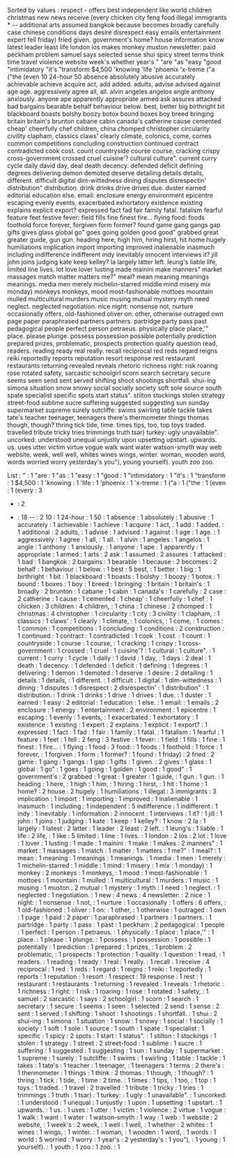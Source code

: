 Sorted by values :
respect - offers best independent like world children christmas new news receive (every chicken city feng food illegal immigrants * -- additional arts assumed bangkok because becomes broadly carefully case chinese conditions days desire disrespect easy emails entertainment expert fell friday) fried given. government's home? house information know latest leader least life london los makes monkey muston newsletter: paid peckham problem samuel says selected sense shui spicy street terms think time travel violence website week's whether year's " "are "as "easy "good "intimidatory "it's "transform $4,500 'knowing 'life 'phoenix 'x-treme ("a ("the (even 10 24-hour 50 absence absolutely abusive accurately achievable achieve acquire act, add added. adults, advise advised against age age. aggressively agree all, all. alvin angeles angelos angle anthony anxiously. anyone ape apparently appropriate armed ask assures attacked bad bargains bearable behalf behaviour below. best, better big birthright bit blackboard boasts bolshy boozy botox bound boxes boy breed bringing britain britain's brunton cabane cabin canada's catherine cause cemented cheap' cheerfully chef children, china chomped christopher circularity civility clapham, classics claws' clearly climate, colonics, come, comes common competitions concluding construction continued contract contradicted cook cost. count countryside course course, cracking crispy cross-government crossed cruel cuisine'? cultural culture". current curry cycle daily david day, deal death decency. defended deficit defining degrees delivering demon demoted deserve detailing details details, different. difficult digital dim-wittedness dining disputes disrespectin' distribution" distribution. drink drinks drive drives due. duster earned editorial education else. email: enclosure energy environment epicentre escaping evenly events, exacerbated exhortatory existence existing explains explicit export? expressed fact fad fair family fatal. fatalism fearful feature feet festive fever: field fills fine finest fire... flying food: foods foothold force forever, forgiven form former? found game gang gangs gap gifts gives glass global go" goes going golden good good" grabbed great greater guide, gun gun. heading here, high him, hiring hirst, hit home hugely humiliations implication import importing improved inalienable inasmuch including indifference indifferent indy inevitably innocent interviews it? jill john joins judging kate keep kelley? la largely latter left. leung's liable life, limited line lives. lot love lover lusting made mainini make manners" market massages match matter matters me?" meal? mean meaning meanings meanings. media men merely michelin-starred middle mind misery mix monday) monkeys monkeys, mood most-fashionable mottoes mountain mulled multicultural murders music musing mutual mystery myth need neglect. neglected negotiation. nice night: nonsense not, nurture occasionally offers, old-fashioned oliver on: other, otherwise outraged own page paper paraphrased partners partners. partridge party pass past pedagogical people perfect person petraeus. physically place place,'" place. please plunge. possess possession possible potentially prediction prepared prizes, problematic, prospects protection quality question read, readers. reading ready real really. recall reciprocal red reds regard reigns reiki reportedly reports reputation resort response rest restaurant restaurants returning revealed reveals rhetoric richness right: risk roaring rose rotated safety, sarcastic schoolgirl scorn search secretary secure seems seen send sent served shifting shoot shootings shortfall. shui-ing simona situation snow snowy social socially society soft sole source south spate specialist specific spots start status". stilton stockings stolen strategy street-food sublime sucre suffering suggested suggesting sun sunday supermarket supreme surely sutcliffe: swims swirling table tackle takes tate's teacher teenager, teenagers there's thermometer things thomas though, though? thring tick tide, time. times tips, too, top toys traded. travelled tribute tricky tries trimmings truth tsar) turkey: ugly unavailable". uncorked: understood unequal unjustly upon upsetting upstart. upwards. us. uses utter victim virtue vogue walk want water watson-smyth way web website, week, well well, whites wines wings, winter. woman, wooden word, words worried worry yesterday's you"), young yourself). youth zoo zoo. 

List :
" : 1
"are : 1
"as : 1
"easy : 1
"good : 1
"intimidatory : 1
"it's : 1
"transform : 1
$4,500 : 1
'knowing : 1
'life : 1
'phoenix : 1
'x-treme : 1
("a : 1
("the : 1
(even : 1
(every : 3
* : 2
- : 18
-- : 2
10 : 1
24-hour : 1
50 : 1
absence : 1
absolutely : 1
abusive : 1
accurately : 1
achievable : 1
achieve : 1
acquire : 1
act, : 1
add : 1
added. : 1
additional : 2
adults, : 1
advise : 1
advised : 1
against : 1
age : 1
age. : 1
aggressively : 1
agree : 1
all, : 1
all. : 1
alvin : 1
angeles : 1
angelos : 1
angle : 1
anthony : 1
anxiously. : 1
anyone : 1
ape : 1
apparently : 1
appropriate : 1
armed : 1
arts : 2
ask : 1
assumed : 2
assures : 1
attacked : 1
bad : 1
bangkok : 2
bargains : 1
bearable : 1
because : 2
becomes : 2
behalf : 1
behaviour : 1
below. : 1
best : 5
best, : 1
better : 1
big : 1
birthright : 1
bit : 1
blackboard : 1
boasts : 1
bolshy : 1
boozy : 1
botox : 1
bound : 1
boxes : 1
boy : 1
breed : 1
bringing : 1
britain : 1
britain's : 1
broadly : 2
brunton : 1
cabane : 1
cabin : 1
canada's : 1
carefully : 2
case : 2
catherine : 1
cause : 1
cemented : 1
cheap' : 1
cheerfully : 1
chef : 1
chicken : 3
children : 4
children, : 1
china : 1
chinese : 2
chomped : 1
christmas : 4
christopher : 1
circularity : 1
city : 3
civility : 1
clapham, : 1
classics : 1
claws' : 1
clearly : 1
climate, : 1
colonics, : 1
come, : 1
comes : 1
common : 1
competitions : 1
concluding : 1
conditions : 2
construction : 1
continued : 1
contract : 1
contradicted : 1
cook : 1
cost. : 1
count : 1
countryside : 1
course : 1
course, : 1
cracking : 1
crispy : 1
cross-government : 1
crossed : 1
cruel : 1
cuisine'? : 1
cultural : 1
culture". : 1
current : 1
curry : 1
cycle : 1
daily : 1
david : 1
day, : 1
days : 2
deal : 1
death : 1
decency. : 1
defended : 1
deficit : 1
defining : 1
degrees : 1
delivering : 1
demon : 1
demoted : 1
deserve : 1
desire : 2
detailing : 1
details : 1
details, : 1
different. : 1
difficult : 1
digital : 1
dim-wittedness : 1
dining : 1
disputes : 1
disrespect : 2
disrespectin' : 1
distribution" : 1
distribution. : 1
drink : 1
drinks : 1
drive : 1
drives : 1
due. : 1
duster : 1
earned : 1
easy : 2
editorial : 1
education : 1
else. : 1
email: : 1
emails : 2
enclosure : 1
energy : 1
entertainment : 2
environment : 1
epicentre : 1
escaping : 1
evenly : 1
events, : 1
exacerbated : 1
exhortatory : 1
existence : 1
existing : 1
expert : 2
explains : 1
explicit : 1
export? : 1
expressed : 1
fact : 1
fad : 1
fair : 1
family : 1
fatal. : 1
fatalism : 1
fearful : 1
feature : 1
feet : 1
fell : 2
feng : 3
festive : 1
fever: : 1
field : 1
fills : 1
fine : 1
finest : 1
fire... : 1
flying : 1
food : 3
food: : 1
foods : 1
foothold : 1
force : 1
forever, : 1
forgiven : 1
form : 1
former? : 1
found : 1
friday) : 2
fried : 2
game : 1
gang : 1
gangs : 1
gap : 1
gifts : 1
given. : 2
gives : 1
glass : 1
global : 1
go" : 1
goes : 1
going : 1
golden : 1
good : 1
good" : 1
government's : 2
grabbed : 1
great : 1
greater : 1
guide, : 1
gun : 1
gun. : 1
heading : 1
here, : 1
high : 1
him, : 1
hiring : 1
hirst, : 1
hit : 1
home : 1
home? : 2
house : 2
hugely : 1
humiliations : 1
illegal : 3
immigrants : 3
implication : 1
import : 1
importing : 1
improved : 1
inalienable : 1
inasmuch : 1
including : 1
independent : 5
indifference : 1
indifferent : 1
indy : 1
inevitably : 1
information : 2
innocent : 1
interviews : 1
it? : 1
jill : 1
john : 1
joins : 1
judging : 1
kate : 1
keep : 1
kelley? : 1
know : 2
la : 1
largely : 1
latest : 2
latter : 1
leader : 2
least : 2
left. : 1
leung's : 1
liable : 1
life : 2
life, : 1
like : 5
limited : 1
line : 1
lives. : 1
london : 2
los : 2
lot : 1
love : 1
lover : 1
lusting : 1
made : 1
mainini : 1
make : 1
makes : 2
manners" : 1
market : 1
massages : 1
match : 1
matter : 1
matters : 1
me?" : 1
meal? : 1
mean : 1
meaning : 1
meanings : 1
meanings. : 1
media : 1
men : 1
merely : 1
michelin-starred : 1
middle : 1
mind : 1
misery : 1
mix : 1
monday) : 1
monkey : 2
monkeys : 1
monkeys, : 1
mood : 1
most-fashionable : 1
mottoes : 1
mountain : 1
mulled : 1
multicultural : 1
murders : 1
music : 1
musing : 1
muston : 2
mutual : 1
mystery : 1
myth : 1
need : 1
neglect. : 1
neglected : 1
negotiation. : 1
new : 4
news : 4
newsletter: : 2
nice : 1
night: : 1
nonsense : 1
not, : 1
nurture : 1
occasionally : 1
offers : 6
offers, : 1
old-fashioned : 1
oliver : 1
on: : 1
other, : 1
otherwise : 1
outraged : 1
own : 1
page : 1
paid : 2
paper : 1
paraphrased : 1
partners : 1
partners. : 1
partridge : 1
party : 1
pass : 1
past : 1
peckham : 2
pedagogical : 1
people : 1
perfect : 1
person : 1
petraeus. : 1
physically : 1
place : 1
place,'" : 1
place. : 1
please : 1
plunge. : 1
possess : 1
possession : 1
possible : 1
potentially : 1
prediction : 1
prepared : 1
prizes, : 1
problem : 2
problematic, : 1
prospects : 1
protection : 1
quality : 1
question : 1
read, : 1
readers. : 1
reading : 1
ready : 1
real : 1
really. : 1
recall : 1
receive : 4
reciprocal : 1
red : 1
reds : 1
regard : 1
reigns : 1
reiki : 1
reportedly : 1
reports : 1
reputation : 1
resort : 1
respect : 19
response : 1
rest : 1
restaurant : 1
restaurants : 1
returning : 1
revealed : 1
reveals : 1
rhetoric : 1
richness : 1
right: : 1
risk : 1
roaring : 1
rose : 1
rotated : 1
safety, : 1
samuel : 2
sarcastic : 1
says : 2
schoolgirl : 1
scorn : 1
search : 1
secretary : 1
secure : 1
seems : 1
seen : 1
selected : 2
send : 1
sense : 2
sent : 1
served : 1
shifting : 1
shoot : 1
shootings : 1
shortfall. : 1
shui : 2
shui-ing : 1
simona : 1
situation : 1
snow : 1
snowy : 1
social : 1
socially : 1
society : 1
soft : 1
sole : 1
source : 1
south : 1
spate : 1
specialist : 1
specific : 1
spicy : 2
spots : 1
start : 1
status". : 1
stilton : 1
stockings : 1
stolen : 1
strategy : 1
street : 2
street-food : 1
sublime : 1
sucre : 1
suffering : 1
suggested : 1
suggesting : 1
sun : 1
sunday : 1
supermarket : 1
supreme : 1
surely : 1
sutcliffe: : 1
swims : 1
swirling : 1
table : 1
tackle : 1
takes : 1
tate's : 1
teacher : 1
teenager, : 1
teenagers : 1
terms : 2
there's : 1
thermometer : 1
things : 1
think : 2
thomas : 1
though, : 1
though? : 1
thring : 1
tick : 1
tide, : 1
time : 2
time. : 1
times : 1
tips, : 1
too, : 1
top : 1
toys : 1
traded. : 1
travel : 2
travelled : 1
tribute : 1
tricky : 1
tries : 1
trimmings : 1
truth : 1
tsar) : 1
turkey: : 1
ugly : 1
unavailable". : 1
uncorked: : 1
understood : 1
unequal : 1
unjustly : 1
upon : 1
upsetting : 1
upstart. : 1
upwards. : 1
us. : 1
uses : 1
utter : 1
victim : 1
violence : 2
virtue : 1
vogue : 1
walk : 1
want : 1
water : 1
watson-smyth : 1
way : 1
web : 1
website : 2
website, : 1
week's : 2
week, : 1
well : 1
well, : 1
whether : 2
whites : 1
wines : 1
wings, : 1
winter. : 1
woman, : 1
wooden : 1
word, : 1
words : 1
world : 5
worried : 1
worry : 1
year's : 2
yesterday's : 1
you"), : 1
young : 1
yourself). : 1
youth : 1
zoo : 1
zoo. : 1
